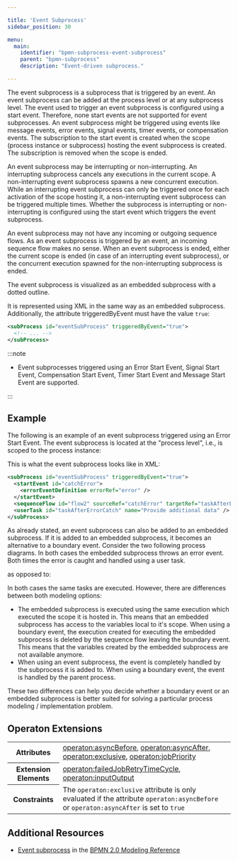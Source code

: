 ```yaml
---

title: 'Event Subprocess'
sidebar_position: 30

menu:
  main:
    identifier: "bpmn-subprocess-event-subprocess"
    parent: "bpmn-subprocess"
    description: "Event-driven subprocess."

---
```


The event subprocess is a subprocess that is triggered by an event. An event subprocess can be added at the process level or at any subprocess level. The event used to trigger an event subprocess is configured using a start event. Therefore, none start events are not supported for event subprocesses. An event subprocess might be triggered using events like message events, error events, signal events, timer events, or compensation events. The subscription to the start event is created when the scope (process instance or subprocess) hosting the event subprocess is created. The subscription is removed when the scope is ended.

An event subprocess may be interrupting or non-interrupting. An interrupting subprocess cancels any executions in the current scope. A non-interrupting event subprocess spawns a new concurrent execution. While an interrupting event subprocess can only be triggered once for each activation of the scope hosting it, a non-interrupting event subprocess can be triggered multiple times. Whether the subprocess is interrupting or non-interrupting is configured using the start event which triggers the event subprocess.

An event subprocess may not have any incoming or outgoing sequence flows. As an event subprocess is triggered by an event, an incoming sequence flow makes no sense. When an event subprocess is ended, either the current scope is ended (in case of an interrupting event subprocess), or the concurrent execution spawned for the non-interrupting subprocess is ended.

The event subprocess is visualized as an embedded subprocess with a dotted outline.

<div data-bpmn-diagram="../bpmn/subprocess_event"> </div>

It is represented using XML in the same way as an embedded subprocess. Additionally, the attribute triggeredByEvent must have the value `true`:

```xml
<subProcess id="eventSubProcess" triggeredByEvent="true">
  <!-- ... -->
</subProcess>
```

:::note
<ul>
  <li>Event subprocesses triggered using an Error Start Event, Signal Start Event, Compensation Start Event, Timer Start Event and Message Start Event are supported.</li>
</ul>
:::


## Example

The following is an example of an event subprocess triggered using an Error Start Event. The event subprocess is located at the "process level", i.e., is scoped to the process instance:

<div data-bpmn-diagram="../bpmn/event-subprocess"></div>

This is what the event subprocess looks like in XML:

```xml
<subProcess id="eventSubProcess" triggeredByEvent="true">
  <startEvent id="catchError">
    <errorEventDefinition errorRef="error" />
  </startEvent>
  <sequenceFlow id="flow2" sourceRef="catchError" targetRef="taskAfterErrorCatch" />
  <userTask id="taskAfterErrorCatch" name="Provide additional data" />
</subProcess>
```

As already stated, an event subprocess can also be added to an embedded subprocess. If it is added to an embedded subprocess, it becomes an alternative to a boundary event. Consider the two following process diagrams. In both cases the embedded subprocess throws an error event. Both times the error is caught and handled using a user task.

<div data-bpmn-diagram="../bpmn/event-subprocess-alternative1"></div>

as opposed to:

<div data-bpmn-diagram="../bpmn/event-subprocess-alternative2"></div>

In both cases the same tasks are executed. However, there are differences between both modeling options:

*   The embedded subprocess is executed using the same execution which executed the scope it is hosted in. This means that an embedded subprocess has access to the variables local to it's scope. When using a boundary event, the execution created for executing the embedded subprocess is deleted by the sequence flow leaving the boundary event. This means that the variables created by the embedded subprocess are not available anymore.
*   When using an event subprocess, the event is completely handled by the subprocess it is added to. When using a boundary event, the event is handled by the parent process.

These two differences can help you decide whether a boundary event or an embedded subprocess is better suited for solving a particular process modeling / implementation problem.


## Operaton Extensions

<table class="table table-striped">
  <tr>
    <th>Attributes</th>
    <td>
      <a href="../reference/bpmn20/custom-extensions/extension-attributes.md#asyncbefore">operaton:asyncBefore</a>,
      <a href="../reference/bpmn20/custom-extensions/extension-attributes.md#asyncafter">operaton:asyncAfter</a>,
      <a href="../reference/bpmn20/custom-extensions/extension-attributes.md#exclusive">operaton:exclusive</a>,
      <a href="../reference/bpmn20/custom-extensions/extension-attributes.md#jobpriority">operaton:jobPriority</a>
    </td>
  </tr>
  <tr>
    <th>Extension Elements</th>
    <td>
      <a href="../reference/bpmn20/custom-extensions/extension-elements.md#failedjobretrytimecycle">operaton:failedJobRetryTimeCycle</a>,
      <a href="../reference/bpmn20/custom-extensions/extension-elements.md#inputoutput">operaton:inputOutput</a>
    </td>
  </tr>
  <tr>
    <th>Constraints</th>
    <td>
      The <code>operaton:exclusive</code> attribute is only evaluated if the attribute
      <code>operaton:asyncBefore</code> or <code>operaton:asyncAfter</code> is set to <code>true</code>
    </td>
  </tr>
</table>


## Additional Resources

*   [Event subprocess](http://operaton.org/bpmn/reference.html#activities-event-subprocess) in the [BPMN 2.0 Modeling Reference](http://operaton.org/bpmn/reference.html)
